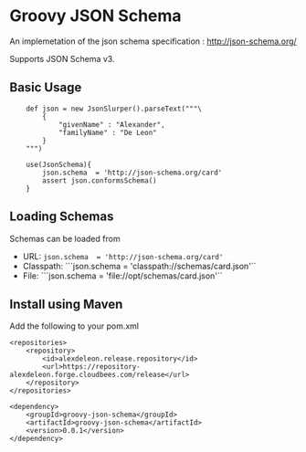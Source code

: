 Groovy JSON Schema
==================

An implemetation of the json schema specification : http://json-schema.org/

Supports JSON Schema v3.

Basic Usage
-----------

		def json = new JsonSlurper().parseText("""\
			{
				"givenName" : "Alexander",
				"familyName" : "De Leon"
			}
		""")

		use(JsonSchema){
			json.schema  = 'http://json-schema.org/card'
			assert json.conformsSchema()
		}

Loading Schemas
----------------

Schemas can be loaded from

* URL: 
```json.schema  = 'http://json-schema.org/card'```
* Classpath: 
```json.schema  = 'classpath://schemas/card.json'``
* File:
```json.schema  = 'file://opt/schemas/card.json'``

Install using Maven
--------------------

Add the following to your pom.xml

```
<repositories>
	<repository>
		<id>alexdeleon.release.repository</id>
		<url>https://repository-alexdeleon.forge.cloudbees.com/release</url>
	</repository>
</repositories>
```

```
<dependency>
	<groupId>groovy-json-schema</groupId>
	<artifactId>groovy-json-schema</artifactId>
	<version>0.0.1</version>
</dependency>
```
